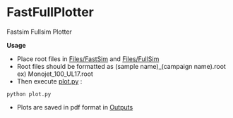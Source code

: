 # FastFullPlotter
Fastsim Fullsim Plotter

**Usage**
- Place root files in [Files/FastSim](https://github.com/youngwan-kim/FastFullPlotter/tree/main/Files/FastSim) and [Files/FullSim](https://github.com/youngwan-kim/FastFullPlotter/tree/main/Files/FullSim)
- Root files should be formatted as (sample name)\_(campaign name).root \
ex) Monojet\_100\_UL17.root
- Then execute [plot.py](https://github.com/youngwan-kim/FastFullPlotter/tree/main/plot.py) :
```
python plot.py
```
- Plots are saved in pdf format in [Outputs](https://github.com/youngwan-kim/FastFullPlotter/tree/main/Outputs)
